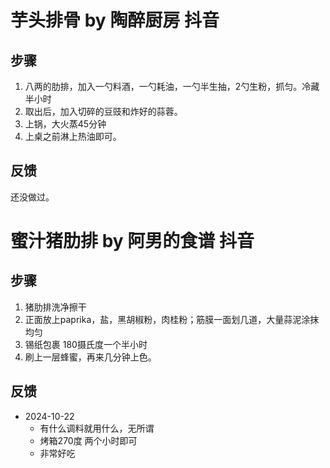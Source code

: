 # 芋头排骨 by 陶醉厨房 抖音

## 步骤
1. 八两的肋排，加入一勺料酒，一勺耗油，一勺半生抽，2勺生粉，抓匀。冷藏半小时
2. 取出后，加入切碎的豆豉和炸好的蒜蓉。
3. 上锅，大火蒸45分钟
4. 上桌之前淋上热油即可。

## 反馈
还没做过。

# 蜜汁猪肋排 by 阿男的食谱 抖音

## 步骤
1. 猪肋排洗净擦干
2. 正面放上paprika，盐，黑胡椒粉，肉桂粉；筋膜一面划几道，大量蒜泥涂抹均匀
3. 锡纸包裹 180摄氏度一个半小时
4. 刷上一层蜂蜜，再来几分钟上色。

## 反馈
- 2024-10-22
  - 有什么调料就用什么，无所谓
  - 烤箱270度 两个小时即可
  - 非常好吃 
